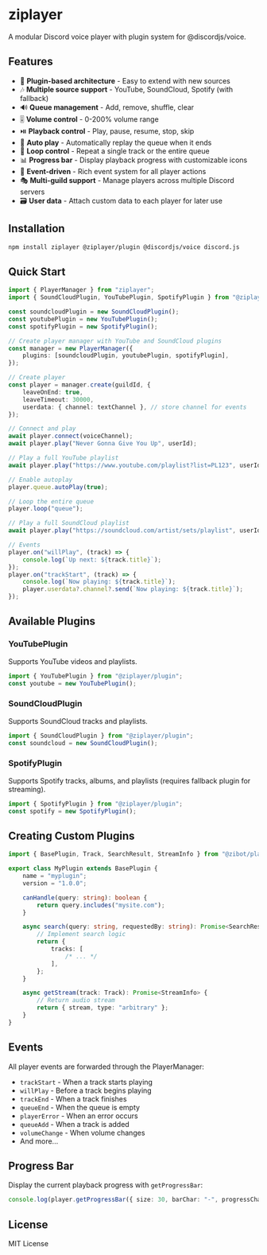 # ziplayer

A modular Discord voice player with plugin system for @discordjs/voice.

## Features

- 🎵 **Plugin-based architecture** - Easy to extend with new sources
- 🎶 **Multiple source support** - YouTube, SoundCloud, Spotify (with fallback)
- 🔊 **Queue management** - Add, remove, shuffle, clear
- 🎚️ **Volume control** - 0-200% volume range
- ⏯️ **Playback control** - Play, pause, resume, stop, skip
- 🔁 **Auto play** - Automatically replay the queue when it ends
- 🔂 **Loop control** - Repeat a single track or the entire queue
- 📊 **Progress bar** - Display playback progress with customizable icons
- 🔔 **Event-driven** - Rich event system for all player actions
- 🎭 **Multi-guild support** - Manage players across multiple Discord servers
- 🗃️ **User data** - Attach custom data to each player for later use

## Installation

```bash
npm install ziplayer @ziplayer/plugin @discordjs/voice discord.js
```

## Quick Start

```typescript
import { PlayerManager } from "ziplayer";
import { SoundCloudPlugin, YouTubePlugin, SpotifyPlugin } from "@ziplayer/plugin";

const soundcloudPlugin = new SoundCloudPlugin();
const youtubePlugin = new YouTubePlugin();
const spotifyPlugin = new SpotifyPlugin();

// Create player manager with YouTube and SoundCloud plugins
const manager = new PlayerManager({
	plugins: [soundcloudPlugin, youtubePlugin, spotifyPlugin],
});

// Create player
const player = manager.create(guildId, {
	leaveOnEnd: true,
	leaveTimeout: 30000,
	userdata: { channel: textChannel }, // store channel for events
});

// Connect and play
await player.connect(voiceChannel);
await player.play("Never Gonna Give You Up", userId);

// Play a full YouTube playlist
await player.play("https://www.youtube.com/playlist?list=PL123", userId);

// Enable autoplay
player.queue.autoPlay(true);

// Loop the entire queue
player.loop("queue");

// Play a full SoundCloud playlist
await player.play("https://soundcloud.com/artist/sets/playlist", userId);

// Events
player.on("willPlay", (track) => {
	console.log(`Up next: ${track.title}`);
});
player.on("trackStart", (track) => {
	console.log(`Now playing: ${track.title}`);
	player.userdata?.channel?.send(`Now playing: ${track.title}`);
});
```

## Available Plugins

### YouTubePlugin

Supports YouTube videos and playlists.

```typescript
import { YouTubePlugin } from "@ziplayer/plugin";
const youtube = new YouTubePlugin();
```

### SoundCloudPlugin

Supports SoundCloud tracks and playlists.

```typescript
import { SoundCloudPlugin } from "@ziplayer/plugin";
const soundcloud = new SoundCloudPlugin();
```

### SpotifyPlugin

Supports Spotify tracks, albums, and playlists (requires fallback plugin for streaming).

```typescript
import { SpotifyPlugin } from "@ziplayer/plugin";
const spotify = new SpotifyPlugin();
```

## Creating Custom Plugins

```typescript
import { BasePlugin, Track, SearchResult, StreamInfo } from "@zibot/player";

export class MyPlugin extends BasePlugin {
	name = "myplugin";
	version = "1.0.0";

	canHandle(query: string): boolean {
		return query.includes("mysite.com");
	}

	async search(query: string, requestedBy: string): Promise<SearchResult> {
		// Implement search logic
		return {
			tracks: [
				/* ... */
			],
		};
	}

	async getStream(track: Track): Promise<StreamInfo> {
		// Return audio stream
		return { stream, type: "arbitrary" };
	}
}
```

## Events

All player events are forwarded through the PlayerManager:

- `trackStart` - When a track starts playing
- `willPlay` - Before a track begins playing
- `trackEnd` - When a track finishes
- `queueEnd` - When the queue is empty
- `playerError` - When an error occurs
- `queueAdd` - When a track is added
- `volumeChange` - When volume changes
- And more...

## Progress Bar

Display the current playback progress with `getProgressBar`:

```typescript
console.log(player.getProgressBar({ size: 30, barChar: "-", progressChar: "🔘" }));
```

## License

MIT License
